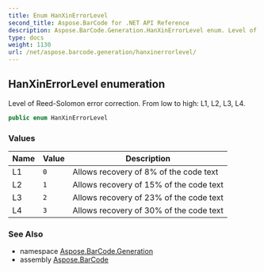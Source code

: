 ```yaml
---
title: Enum HanXinErrorLevel
second_title: Aspose.BarCode for .NET API Reference
description: Aspose.BarCode.Generation.HanXinErrorLevel enum. Level of ReedSolomon error correction. From low to high L1 L2 L3 L4
type: docs
weight: 1130
url: /net/aspose.barcode.generation/hanxinerrorlevel/
---
```

## HanXinErrorLevel enumeration

Level of Reed-Solomon error correction. From low to high: L1, L2, L3, L4.

```csharp
public enum HanXinErrorLevel
```

### Values

| Name | Value | Description |
| --- | --- | --- |
| L1 | `0` | Allows recovery of 8% of the code text |
| L2 | `1` | Allows recovery of 15% of the code text |
| L3 | `2` | Allows recovery of 23% of the code text |
| L4 | `3` | Allows recovery of 30% of the code text |

### See Also

* namespace [Aspose.BarCode.Generation](../../aspose.barcode.generation/)
* assembly [Aspose.BarCode](../../)


